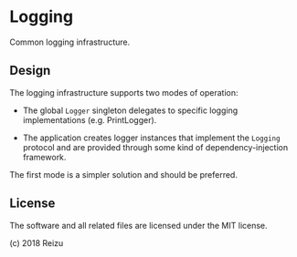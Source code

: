 # Logging

Common logging infrastructure.

## Design

The logging infrastructure supports two modes of operation:

* The global `Logger` singleton delegates to specific logging implementations
  (e.g. PrintLogger).

* The application creates logger instances that implement the `Logging` 
  protocol and are provided through some kind of dependency-injection
  framework.

The first mode is a simpler solution and should be preferred.

## License

The software and all related files are licensed under the MIT license.

(c) 2018 Reizu

